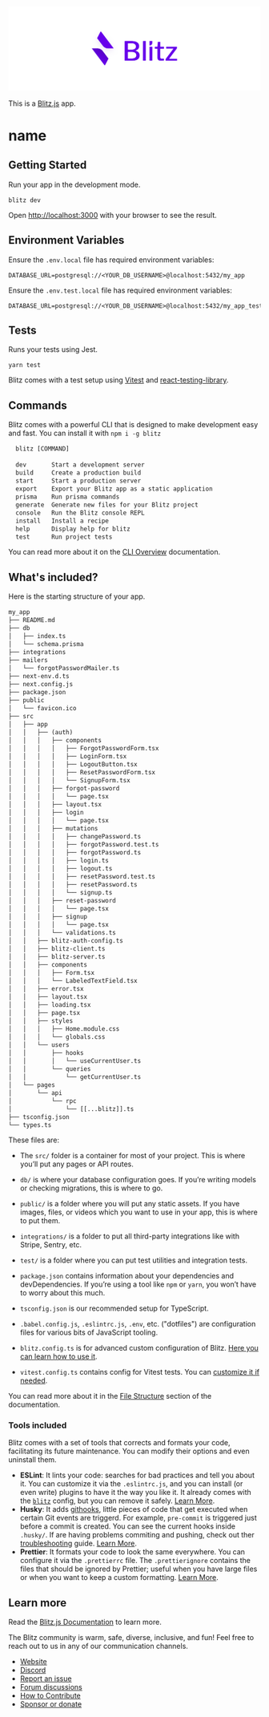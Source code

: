[![Blitz.js](https://raw.githubusercontent.com/blitz-js/art/master/github-cover-photo.png)](https://blitzjs.com)

This is a [Blitz.js](https://github.com/blitz-js/blitz) app.

# ****name****

## Getting Started

Run your app in the development mode.

```
blitz dev
```

Open [http://localhost:3000](http://localhost:3000) with your browser to see the result.

## Environment Variables

Ensure the `.env.local` file has required environment variables:

```
DATABASE_URL=postgresql://<YOUR_DB_USERNAME>@localhost:5432/my_app
```

Ensure the `.env.test.local` file has required environment variables:

```
DATABASE_URL=postgresql://<YOUR_DB_USERNAME>@localhost:5432/my_app_test
```

## Tests

Runs your tests using Jest.

```
yarn test
```

Blitz comes with a test setup using [Vitest](https://vitest.dev/) and [react-testing-library](https://testing-library.com/).

## Commands

Blitz comes with a powerful CLI that is designed to make development easy and fast. You can install it with `npm i -g blitz`

```
  blitz [COMMAND]

  dev       Start a development server
  build     Create a production build
  start     Start a production server
  export    Export your Blitz app as a static application
  prisma    Run prisma commands
  generate  Generate new files for your Blitz project
  console   Run the Blitz console REPL
  install   Install a recipe
  help      Display help for blitz
  test      Run project tests
```

You can read more about it on the [CLI Overview](https://blitzjs.com/docs/cli-overview) documentation.

## What's included?

Here is the starting structure of your app.

```
my_app
├── README.md
├── db
│   ├── index.ts
│   └── schema.prisma
├── integrations
├── mailers
│   └── forgotPasswordMailer.ts
├── next-env.d.ts
├── next.config.js
├── package.json
├── public
│   └── favicon.ico
├── src
│   ├── app
│   │   ├── (auth)
│   │   │   ├── components
│   │   │   │   ├── ForgotPasswordForm.tsx
│   │   │   │   ├── LoginForm.tsx
│   │   │   │   ├── LogoutButton.tsx
│   │   │   │   ├── ResetPasswordForm.tsx
│   │   │   │   └── SignupForm.tsx
│   │   │   ├── forgot-password
│   │   │   │   └── page.tsx
│   │   │   ├── layout.tsx
│   │   │   ├── login
│   │   │   │   └── page.tsx
│   │   │   ├── mutations
│   │   │   │   ├── changePassword.ts
│   │   │   │   ├── forgotPassword.test.ts
│   │   │   │   ├── forgotPassword.ts
│   │   │   │   ├── login.ts
│   │   │   │   ├── logout.ts
│   │   │   │   ├── resetPassword.test.ts
│   │   │   │   ├── resetPassword.ts
│   │   │   │   └── signup.ts
│   │   │   ├── reset-password
│   │   │   │   └── page.tsx
│   │   │   ├── signup
│   │   │   │   └── page.tsx
│   │   │   └── validations.ts
│   │   ├── blitz-auth-config.ts
│   │   ├── blitz-client.ts
│   │   ├── blitz-server.ts
│   │   ├── components
│   │   │   ├── Form.tsx
│   │   │   └── LabeledTextField.tsx
│   │   ├── error.tsx
│   │   ├── layout.tsx
│   │   ├── loading.tsx
│   │   ├── page.tsx
│   │   ├── styles
│   │   │   ├── Home.module.css
│   │   │   └── globals.css
│   │   └── users
│   │       ├── hooks
│   │       │   └── useCurrentUser.ts
│   │       └── queries
│   │           └── getCurrentUser.ts
│   └── pages
│       └── api
│           └── rpc
│               └── [[...blitz]].ts
├── tsconfig.json
└── types.ts
```

These files are:

- The `src/` folder is a container for most of your project. This is where you’ll put any pages or API routes.

- `db/` is where your database configuration goes. If you’re writing models or checking migrations, this is where to go.

- `public/` is a folder where you will put any static assets. If you have images, files, or videos which you want to use in your app, this is where to put them.

- `integrations/` is a folder to put all third-party integrations like with Stripe, Sentry, etc.

- `test/` is a folder where you can put test utilities and integration tests.

- `package.json` contains information about your dependencies and devDependencies. If you’re using a tool like `npm` or `yarn`, you won’t have to worry about this much.

- `tsconfig.json` is our recommended setup for TypeScript.

- `.babel.config.js`, `.eslintrc.js`, `.env`, etc. ("dotfiles") are configuration files for various bits of JavaScript tooling.

- `blitz.config.ts` is for advanced custom configuration of Blitz. [Here you can learn how to use it](https://blitzjs.com/docs/blitz-config).

- `vitest.config.ts` contains config for Vitest tests. You can [customize it if needed](https://vitejs.dev/config/).

You can read more about it in the [File Structure](https://blitzjs.com/docs/file-structure) section of the documentation.

### Tools included

Blitz comes with a set of tools that corrects and formats your code, facilitating its future maintenance. You can modify their options and even uninstall them.

- **ESLint**: It lints your code: searches for bad practices and tell you about it. You can customize it via the `.eslintrc.js`, and you can install (or even write) plugins to have it the way you like it. It already comes with the [`blitz`](https://github.com/blitz-js/blitz/tree/canary/packages/eslint-config) config, but you can remove it safely. [Learn More](https://blitzjs.com/docs/eslint-config).
- **Husky**: It adds [githooks](https://git-scm.com/docs/githooks), little pieces of code that get executed when certain Git events are triggerd. For example, `pre-commit` is triggered just before a commit is created. You can see the current hooks inside `.husky/`. If are having problems commiting and pushing, check out ther [troubleshooting](https://typicode.github.io/husky/#/?id=troubleshoot) guide. [Learn More](https://blitzjs.com/docs/husky-config).
- **Prettier**: It formats your code to look the same everywhere. You can configure it via the `.prettierrc` file. The `.prettierignore` contains the files that should be ignored by Prettier; useful when you have large files or when you want to keep a custom formatting. [Learn More](https://blitzjs.com/docs/prettier-config).

## Learn more

Read the [Blitz.js Documentation](https://blitzjs.com/docs/getting-started) to learn more.

The Blitz community is warm, safe, diverse, inclusive, and fun! Feel free to reach out to us in any of our communication channels.

- [Website](https://blitzjs.com)
- [Discord](https://blitzjs.com/discord)
- [Report an issue](https://github.com/blitz-js/blitz/issues/new/choose)
- [Forum discussions](https://github.com/blitz-js/blitz/discussions)
- [How to Contribute](https://blitzjs.com/docs/contributing)
- [Sponsor or donate](https://github.com/blitz-js/blitz#sponsors-and-donations)
